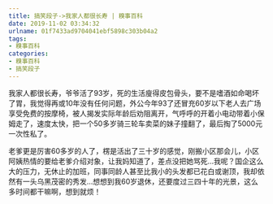 ```yaml
---
title: 搞笑段子->我家人都很长寿 | 糗事百科
date: 2019-11-02 03:34:32
urlname: 01f7433ad9704041ebf5898c303b04a2
tags: 
- 糗事百科
categories:
- 糗事百科
- 搞笑段子
---
```

我家人都很长寿，爷爷活了93岁，死的生活廋得皮包骨头，要不是嗜酒如命喝坏了胃，我觉得再或10年没有任何问题，外公今年93了还冒充60岁以下老人去广场享受免费的按摩椅，被人揭发实际年龄后劝阻离开，气呼呼的开着小电动带着小保姆走了，速度太快，把一个50多岁骑三轮车卖菜的妹子撞翻了，最后掏了5000元一次性私了。

老爹更是厉害60多岁的人了，楞是活出了三十岁的感觉，刚搬小区那会儿，小区阿姨热情的要给老爹介绍对象，让我妈知道了，差点没把她骂死…我呢？国企这么大的压力，无休止的加班，同事同龄人甚至比我小的头发都已花白或谢顶，我却依然有一头乌黑茂密的秀发…想想到我60岁退休，还要度过三四十年的光景，这么多时间都干嘛啊，想到就烦！


